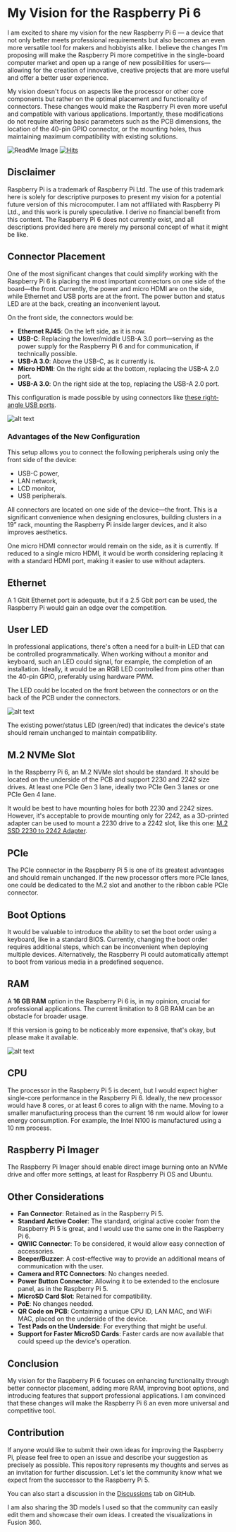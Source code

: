 # My Vision for the Raspberry Pi 6

I am excited to share my vision for the new Raspberry Pi 6 — a device that not only better meets professional requirements but also becomes an even more versatile tool for makers and hobbyists alike. I believe the changes I'm proposing will make the Raspberry Pi more competitive in the single-board computer market and open up a range of new possibilities for users—allowing for the creation of innovative, creative projects that are more useful and offer a better user experience.

My vision doesn't focus on aspects like the processor or other core components but rather on the optimal placement and functionality of connectors. These changes would make the Raspberry Pi even more useful and compatible with various applications. Importantly, these modifications do not require altering basic parameters such as the PCB dimensions, the location of the 40-pin GPIO connector, or the mounting holes, thus maintaining maximum compatibility with existing solutions. 

![ReadMe Image](images/ReadMeImage_text.png)
[![Hits](https://hits.seeyoufarm.com/api/count/incr/badge.svg?url=https%3A%2F%2Fgithub.com%2Fcmd0s%2FRaspberry-Pi-6-Design-Proposal&count_bg=%2379C83D&title_bg=%23555555&icon=&icon_color=%23E7E7E7&title=hits&edge_flat=false)](https://hits.seeyoufarm.com)

## Disclaimer 
Raspberry Pi is a trademark of Raspberry Pi Ltd. The use of this trademark here is solely for descriptive purposes to present my vision for a potential future version of this microcomputer. I am not affiliated with Raspberry Pi Ltd., and this work is purely speculative. I derive no financial benefit from this content. The Raspberry Pi 6 does not currently exist, and all descriptions provided here are merely my personal concept of what it might be like.

## Connector Placement

One of the most significant changes that could simplify working with the Raspberry Pi 6 is placing the most important connectors on one side of the board—the front. Currently, the power and micro HDMI are on the side, while Ethernet and USB ports are at the front. The power button and status LED are at the back, creating an inconvenient layout.

On the front side, the connectors would be:

- **Ethernet RJ45**: On the left side, as it is now.
- **USB-C**: Replacing the lower/middle USB-A 3.0 port—serving as the power supply for the Raspberry Pi 6 and for communication, if technically possible.
- **USB-A 3.0**: Above the USB-C, as it currently is.
- **Micro HDMI**: On the right side at the bottom, replacing the USB-A 2.0 port.
- **USB-A 3.0**: On the right side at the top, replacing the USB-A 2.0 port.

This configuration is made possible by using connectors like [these right-angle USB ports](https://www.aliexpress.com/item/1005004922477359.html).

![alt text](images/ReadMeConnectors.png)

### Advantages of the New Configuration

This setup allows you to connect the following peripherals using only the front side of the device:

- USB-C power,
- LAN network,
- LCD monitor,
- USB peripherals.

All connectors are located on one side of the device—the front. This is a significant convenience when designing enclosures, building clusters in a 19” rack, mounting the Raspberry Pi inside larger devices, and it also improves aesthetics.

One micro HDMI connector would remain on the side, as it is currently. If reduced to a single micro HDMI, it would be worth considering replacing it with a standard HDMI port, making it easier to use without adapters.

## Ethernet

A 1 Gbit Ethernet port is adequate, but if a 2.5 Gbit port can be used, the Raspberry Pi would gain an edge over the competition.

## User LED

In professional applications, there's often a need for a built-in LED that can be controlled programmatically. When working without a monitor and keyboard, such an LED could signal, for example, the completion of an installation. Ideally, it would be an RGB LED controlled from pins other than the 40-pin GPIO, preferably using hardware PWM.

The LED could be located on the front between the connectors or on the back of the PCB under the connectors.

![alt text](images/ReadMeLED.png)

The existing power/status LED (green/red) that indicates the device's state should remain unchanged to maintain compatibility.

## M.2 NVMe Slot

In the Raspberry Pi 6, an M.2 NVMe slot should be standard. It should be located on the underside of the PCB and support 2230 and 2242 size drives. At least one PCIe Gen 3 lane, ideally two PCIe Gen 3 lanes or one PCIe Gen 4 lane.

It would be best to have mounting holes for both 2230 and 2242 sizes. However, it's acceptable to provide mounting only for 2242, as a 3D-printed adapter can be used to mount a 2230 drive to a 2242 slot, like this one: [M.2 SSD 2230 to 2242 Adapter](https://www.printables.com/model/578236-m2-ssd-2230-to-2242).

## PCIe

The PCIe connector in the Raspberry Pi 5 is one of its greatest advantages and should remain unchanged. If the new processor offers more PCIe lanes, one could be dedicated to the M.2 slot and another to the ribbon cable PCIe connector.

## Boot Options

It would be valuable to introduce the ability to set the boot order using a keyboard, like in a standard BIOS. Currently, changing the boot order requires additional steps, which can be inconvenient when deploying multiple devices. Alternatively, the Raspberry Pi could automatically attempt to boot from various media in a predefined sequence.

## RAM

A **16 GB RAM** option in the Raspberry Pi 6 is, in my opinion, crucial for professional applications. The current limitation to 8 GB RAM can be an obstacle for broader usage.

If this version is going to be noticeably more expensive, that's okay, but please make it available.

![alt text](images/16GB_RAM_meme.png)

## CPU

The processor in the Raspberry Pi 5 is decent, but I would expect higher single-core performance in the Raspberry Pi 6. Ideally, the new processor would have 8 cores, or at least 6 cores to align with the name. Moving to a smaller manufacturing process than the current 16 nm would allow for lower energy consumption. For example, the Intel N100 is manufactured using a 10 nm process.

## Raspberry Pi Imager

The Raspberry Pi Imager should enable direct image burning onto an NVMe drive and offer more settings, at least for Raspberry Pi OS and Ubuntu.

## Other Considerations

- **Fan Connector**: Retained as in the Raspberry Pi 5.
- **Standard Active Cooler**: The standard, original active cooler from the Raspberry Pi 5 is great, and I would use the same one in the Raspberry Pi 6.
- **QWIIC Connector**: To be considered, it would allow easy connection of accessories.
- **Beeper/Buzzer**: A cost-effective way to provide an additional means of communication with the user.
- **Camera and RTC Connectors**: No changes needed.
- **Power Button Connector**: Allowing it to be extended to the enclosure panel, as in the Raspberry Pi 5.
- **MicroSD Card Slot**: Retained for compatibility.
- **PoE**: No changes needed.
- **QR Code on PCB**: Containing a unique CPU ID, LAN MAC, and WiFi MAC, placed on the underside of the device.
- **Test Pads on the Underside**: For everything that might be useful.
- **Support for Faster MicroSD Cards**: Faster cards are now available that could speed up the device's operation.

## Conclusion

My vision for the Raspberry Pi 6 focuses on enhancing functionality through better connector placement, adding more RAM, improving boot options, and introducing features that support professional applications. I am convinced that these changes will make the Raspberry Pi 6 an even more universal and competitive tool.

## Contribution

If anyone would like to submit their own ideas for improving the Raspberry Pi, please feel free to open an issue and describe your suggestion as precisely as possible. This repository represents my thoughts and serves as an invitation for further discussion. Let's let the community know what we expect from the successor to the Raspberry Pi 5.

You can also start a discussion in the [Discussions](https://github.com/cmd0s/Raspberry-Pi-6-Design-Proposal/discussions) tab on GitHub.

I am also sharing the 3D models I used so that the community can easily edit them and showcase their own ideas. I created the visualizations in Fusion 360.